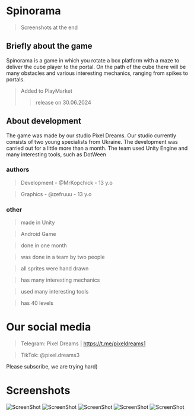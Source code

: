 # Spinorama
> Screenshots at the end
## Briefly about the game
Spinorama is a game in which you rotate a box platform with a maze to deliver the cube player to the portal. On the path of the cube there will be many obstacles and various interesting mechanics, ranging from spikes to portals.

>Added to PlayMarket
>>release on 30.06.2024

## About development
The game was made by our studio Pixel Dreams. Our studio currently consists of two young specialists from Ukraine. The development was carried out for a little more than a month.
The team used Unity Engine and many interesting tools, such as DotWeen 

### authors
>Development - @MrKopchick - 13 y.o

>Graphics - @zefruuu - 13 y.o

### other

> made in Unity

> Android Game 

> done in one month

> was done in a team by two people

> all sprites were hand drawn

> has many interesting mechanics

> used many interesting tools

> has 40 levels

# Our social media
> Telegram: Pixel Dreams | https://t.me/pixeldreams1

> TikTok: @pixel.dreams3

Please subscribe, we are trying hard)

# Screenshots

![ScreenShot](https://github.com/MrKopchick/Spinorama/blob/main/Images/photo_2024-06-22_20-58-22.jpg)
![ScreenShot](https://github.com/MrKopchick/Spinorama/blob/main/Images/photo_2024-06-22_20-58-22%20(4).jpg)
![ScreenShot](https://github.com/MrKopchick/Spinorama/blob/main/Images/photo_2024-06-22_20-58-22%20(1).jpg)
![ScreenShot](https://github.com/MrKopchick/Spinorama/blob/main/Images/photo_2024-06-22_20-58-22%20(3).jpg)
![ScreenShot](https://github.com/MrKopchick/Spinorama/blob/main/Images/photo_2024-06-22_20-58-22%20(6).jpg)

